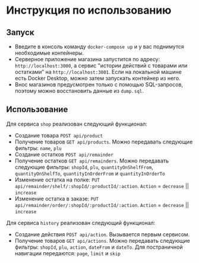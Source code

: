 # Инструкция по использованию #
## Запуск 
- Введите в консоль команду `docker-compose up` и у вас поднимутся необходимые контейнеры.
- Серверное приложение магазина запустится по адресу: `http://localhost:3000`, а сервис "истории действий с товарами или остатками” на `http://localhost:3001`. Если на локальной машине есть Docker Desktop, можно затем запускать контейнер из него.
- Внос магазинов предусмотрен только с помощью SQL-запросов, поэтому можно восстановить данные из `dump.sql`.

## Использование 

Для сервиса `shop` реализован следующий функционал:
- Создание товара `POST api/product`
- Получение товаров `GET api/products`. Можно передавать следующие фильтры: `name`, `plu`
- Создание остатков `POST api/remainder`
- Получение остатков `GET api/remainders`. Можно передавать следующие фильтры: `shopId`, `plu`, `quantityOnShelfFrom`, `quantityOnShelfTo`, `quantityInOrderFrom` и `quantityInOrderTo`
- Изменение остатка на полке: `PUT api/remainder/shelf/:shopId/:productId/:action`. `Action` = `decrease` || `increase`
- Изменение остатка в заказе: `PUT api/remainder/order/:shopId/:productId/:action`. `Action` = `decrease` || `increase`

Для сервиса `history` реализован следующий функционал:
- Создание действия `POST api/action`. Вызывается первым сервисом.
- Получение товаров `GET api/actions`. Можно передавать следующие фильтры: `shopId`, `plu`, `action`, `dateFrom` и `dateTo`. Для постраничной навигации передаются: `page`, `limit` и `skip`
